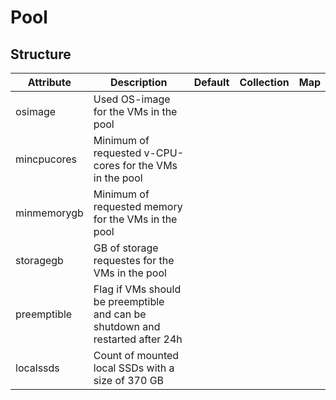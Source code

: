 # Pool 
 

## Structure 
 

| Attribute   | Description                                                                    | Default | Collection | Map  |
| ----------- | ------------------------------------------------------------------------------ | ------- | ---------- | ---  |
| osimage     | Used OS-image for the VMs in the pool                                          |         |            |      |
| mincpucores | Minimum of requested v-CPU-cores for the VMs in the pool                       |         |            |      |
| minmemorygb | Minimum of requested memory for the VMs in the pool                            |         |            |      |
| storagegb   | GB of storage requestes for the VMs in the pool                                |         |            |      |
| preemptible | Flag if VMs should be preemptible and can be shutdown and restarted after 24h  |         |            |      |
| localssds   | Count of mounted local SSDs with a size of 370 GB                              |         |            |      |